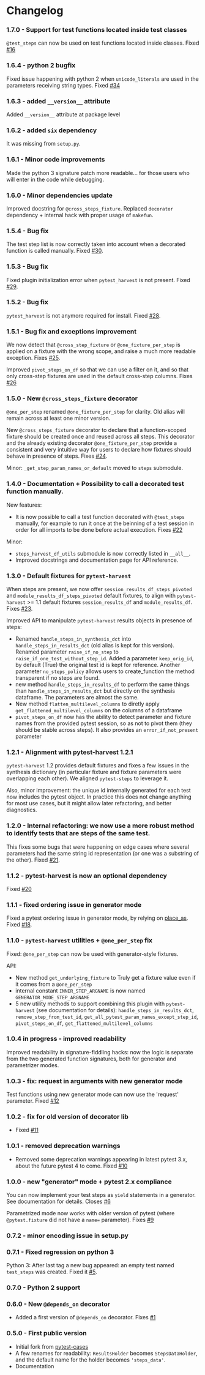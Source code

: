 # Changelog

### 1.7.0 - Support for test functions located inside test classes

`@test_steps` can now be used on test functions located inside classes. Fixed [#16](https://github.com/smarie/python-pytest-steps/issues/16)

### 1.6.4 - python 2 bugfix

Fixed issue happening with python 2 when `unicode_literals` are used in the parameters receiving string types. Fixed [#34](https://github.com/smarie/python-pytest-steps/issues/34)

### 1.6.3 - added `__version__` attribute

Added `__version__` attribute at package level

### 1.6.2 - added `six` dependency

It was missing from `setup.py`.

### 1.6.1 - Minor code improvements

Made the python 3 signature patch more readable... for those users who will enter in the code while debugging.

### 1.6.0 - Minor dependencies update

Improved docstring for `@cross_steps_fixture`.
Replaced `decorator` dependency + internal hack with proper usage of `makefun`.

### 1.5.4 - Bug fix

The test step list is now correctly taken into account when a decorated function is called manually. Fixed [#30](https://github.com/smarie/python-pytest-steps/issues/30).

### 1.5.3 - Bug fix

Fixed plugin initialization error when `pytest_harvest` is not present. Fixed [#29](https://github.com/smarie/python-pytest-steps/issues/29).

### 1.5.2 - Bug fix

`pytest_harvest` is not anymore required for install. Fixed [#28](https://github.com/smarie/python-pytest-steps/issues/28).

### 1.5.1 - Bug fix and exceptions improvement

We now detect that `@cross_step_fixture` or `@one_fixture_per_step` is applied on a fixture with the wrong scope, and raise a much more readable exception. Fixes [#25](https://github.com/smarie/python-pytest-steps/issues/25).

Improved `pivot_steps_on_df` so that we can use a filter on it, and so that only cross-step fixtures are used in the default cross-step columns. Fixes [#26](https://github.com/smarie/python-pytest-steps/issues/26)

### 1.5.0 - New `@cross_steps_fixture` decorator

`@one_per_step` renamed `@one_fixture_per_step` for clarity. Old alias will remain across at least one minor version.

New `@cross_steps_fixture` decorator to declare that a function-scoped fixture should be created once and reused across all steps. This decorator and the already existing decorator `@one_fixture_per_step` provide a consistent and very intuitive way for users to declare how fixtures should behave in presence of steps. Fixes [#24](https://github.com/smarie/python-pytest-steps/issues/24).

Minor: `_get_step_param_names_or_default` moved to `steps` submodule.

### 1.4.0 - Documentation + Possibility to call a decorated test function manually.

New features:
 - It is now possible to call a test function decorated with `@test_steps` manually, for example to run it once at the beinning of a test session in order for all imports to be done before actual execution. Fixes [#22](https://github.com/smarie/python-pytest-steps/issues/22)

Minor:
 - `steps_harvest_df_utils` submodule is now correctly listed in `__all__`.
 - Improved docstrings and documentation page for API reference.

### 1.3.0 - Default fixtures for `pytest-harvest`

When steps are present, we now offer `session_results_df_steps_pivoted` and `module_results_df_steps_pivoted` default fixtures, to align with `pytest-harvest` >= 1.1 default fixtures `session_results_df` and `module_results_df`. Fixes [#23](https://github.com/smarie/python-pytest-steps/issues/23).

Improved API to manipulate `pytest-harvest` results objects in presence of steps:
 - Renamed `handle_steps_in_synthesis_dct` into `handle_steps_in_results_dct` (old alias is kept for this version). Renamed parameter `raise_if_no_step` to `raise_if_one_test_without_step_id`. Added a parameter `keep_orig_id`, by default (True) the original test id is kept for reference. Another parameter `no_steps_policy` allows users to create_function the method transparent if no steps are found.
 - new method `handle_steps_in_results_df` to perform the same things than `handle_steps_in_results_dct` but directly on the synthesis dataframe. The parameters are almost the same.
 - New method `flatten_multilevel_columns` to diretly apply `get_flattened_multilevel_columns` on the columns of a dataframe
 - `pivot_steps_on_df` now has the ability to detect parameter and fixture names from the provided pytest session, so as not to pivot them (they should be stable across steps). It also provides an `error_if_not_present` parameter

### 1.2.1 - Alignment with pytest-harvest 1.2.1

`pytest-harvest` 1.2 provides default fixtures and fixes a few issues in the synthesis dictionary (in particular fixture and fixture parameters were overlapping each other). We aligned `pytest-steps` to leverage it.
 
Also, minor improvement: the unique id internally generated for each test now includes the pytest object. In practice this does not change anything for most use cases, but it might allow later refactoring, and better diagnostics.

### 1.2.0 - Internal refactoring: we now use a more robust method to identify tests that are steps of the same test. 

This fixes some bugs that were happening on edge cases where several parameters had the same string id representation (or one was a substring of the other). Fixed [#21](https://github.com/smarie/python-pytest-steps/issues/21).

### 1.1.2 - pytest-harvest is now an optional dependency

Fixed [#20](https://github.com/smarie/python-pytest-steps/issues/20)

### 1.1.1 - fixed ordering issue in generator mode

Fixed a pytest ordering issue in generator mode, by relying on [place_as](https://github.com/pytest-dev/pytest/issues/4429). Fixed [#18](https://github.com/smarie/python-pytest-steps/issues/18).

### 1.1.0 - `pytest-harvest` utilities + `@one_per_step` fix

Fixed: `@one_per_step` can now be used with generator-style fixtures.

API:
 - New method `get_underlying_fixture` to Truly get a fixture value even if it comes from a `@one_per_step`
 - internal constant `INNER_STEP_ARGNAME` is now named `GENERATOR_MODE_STEP_ARGNAME`
 - 5 new utility methods to support combining this plugin with `pytest-harvest` (see documentation for details): `handle_steps_in_results_dct`, `remove_step_from_test_id`, `get_all_pytest_param_names_except_step_id`, `pivot_steps_on_df`, `get_flattened_multilevel_columns`

### 1.0.4 in progress - improved readability

Improved readability in signature-fiddling hacks: now the logic is separate from the two generated function signatures, both for generator and parametrizer modes.

### 1.0.3 - fix: request in arguments with new generator mode

Test functions using new generator mode can now use the 'request' parameter. Fixed [#12](https://github.com/smarie/python-pytest-steps/issues/12)

### 1.0.2 - fix for old version of decorator lib

 * Fixed [#11](https://github.com/smarie/python-pytest-steps/issues/11)

### 1.0.1 - removed deprecation warnings

 * Removed some deprecation warnings appearing in latest pytest 3.x, about the future pytest 4 to come. Fixed [#10](https://github.com/smarie/python-pytest-steps/issues/10)

### 1.0.0 - new "generator" mode + pytest 2.x compliance

You can now implement your test steps as `yield` statements in a generator. See documentation for details. Closes [#6](https://github.com/smarie/python-pytest-steps/issues/6)

Parametrized mode now works with older version of pytest (where `@pytest.fixture` did not have a `name=` parameter). Fixes [#9](https://github.com/smarie/python-pytest-steps/issues/9)

### 0.7.2 - minor encoding issue in setup.py

### 0.7.1 - Fixed regression on python 3

Python 3: After last tag a new bug appeared: an empty test named `test_steps` was created. Fixed it [#5](https://github.com/smarie/python-pytest-steps/issues/5).

### 0.7.0 - Python 2 support

### 0.6.0 - New `@depends_on` decorator

 * Added a first version of `@depends_on` decorator. Fixes [#1](https://github.com/smarie/python-pytest-steps/issues/1)

### 0.5.0 - First public version

 * Initial fork from [pytest-cases](https://smarie.github.io/python-pytest-cases/)
 * A few renames for readability: `ResultsHolder` becomes `StepsDataHolder`, and the default name for the holder becomes `'steps_data'`.
 * Documentation
